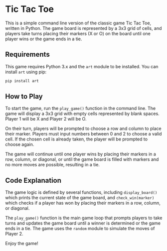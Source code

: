 # Tic Tac Toe

This is a simple command line version of the classic game Tic Tac Toe, written in Python. The game board is represented by a 3x3 grid of cells, and players take turns placing their markers (X or O) on the board until one player wins or the game ends in a tie.

## Requirements

This game requires Python 3.x and the `art` module to be installed. You can install `art` using pip:

```bash
pip install art
```

## How to Play

To start the game, run the `play_game()` function in the command line. The game will display a 3x3 grid with empty cells represented by blank spaces. Player 1 will be X and Player 2 will be O.

On their turn, players will be prompted to choose a row and column to place their marker. Players must input numbers between 0 and 2 to choose a valid cell. If the chosen cell is already taken, the player will be prompted to choose again.

The game will continue until one player wins by placing their markers in a row, column, or diagonal, or until the game board is filled with markers and no more moves are possible, resulting in a tie.

## Code Explanation

The game logic is defined by several functions, including `display_board()` which prints the current state of the game board, and `check_win(marker)` which checks if a player has won by placing their markers in a row, column, or diagonal.

The `play_game()` function is the main game loop that prompts players to take turns and updates the game board until a winner is determined or the game ends in a tie. The game uses the `random` module to simulate the moves of Player 2.

Enjoy the game!
